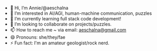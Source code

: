 - 👋 Hi, I’m Annie/@aeschalna
- 👀 I’m interested in AI/AGI, human-machine communication, puzzles
- 🌱 I’m currently learning full stack code development!
- 💞️ I’m looking to collaborate on projects/puzzles.
- 📫 How to reach me ~ via email: aeschalna@gmail.com
- 😄 Pronouns: she/they/fae
- ⚡ Fun fact: I'm an amateur geologist/rock nerd.

<!---
aeschalna/aeschalna is a ✨ special ✨ repository because its `README.md` (this file) appears on your GitHub profile.
You can click the Preview link to take a look at your changes.
--->
